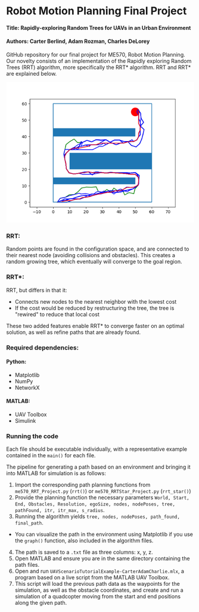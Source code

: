 # Robot Motion Planning Final Project

#### Title: Rapidly-exploring Random Trees for UAVs in an Urban Environment

#### Authors: Carter Berlind, Adam Rozman, Charles DeLorey


GitHub repository for our final project for ME570, Robot Motion Planning. Our novelty consists of an implementation of the Rapidly exploring Random Trees (RRT) algorithm, more specifically the RRT* algorithm. RRT and RRT* are explained below. 


![rrt path planning algorithm run on simple 3-obstacle environment](rrt_baseline_functionality.png "RRT")


### RRT:
Random points are found in the configuration space, and are connected to their nearest node (avoiding collisions and obstacles). This creates a random growing tree, which eventually will converge to the goal region.


### RRT*:

RRT, but differs in that it:
  
- Connects new nodes to the nearest neighbor with the lowest cost
- If the cost would be reduced by restructuring the tree, the tree is "rewired" to reduce that local cost

These two added features enable RRT* to converge faster on an optimal solution, as well as refine paths that are already found.



### Required dependencies:

#### Python:
- Matplotlib
- NumPy
- NetworkX


#### MATLAB:
- UAV Toolbox
- Simulink


### Running the code

Each file should be executable individually, with a representative example contained in the `main()` for each file. 

The pipeline for generating a path based on an environment and bringing it into MATLAB for simulation is as follows:

1. Import the corresponding path planning functions from `me570_RRT_Project.py` (`rrt()`) or `me570_RRTStar_Project.py` (`rrt_star()`)
2. Provide the planning function the necessary parameters `World, Start, End, Obstacles, Resolution, egoSize, nodes, nodePoses, tree, pathFound, itr, itr_max, s_radius`.
3. Running the algorithm yields `tree, nodes, nodePoses, path_found, final_path`.
- You can visualize the path in the environment using Matplotlib if you use the `graph()` function, also included in the algorithm files.
4. The path is saved to a `.txt` file as three columns: x, y, z.
5. Open MATLAB and ensure you are in the same directory containing the path files.
6. Open and run `UAVScenarioTutorialExample-CarterAdamCharlie.mlx`, a program based on a live script from the MATLAB UAV Toolbox. 
7. This script will load the previous path data as the waypoints for the simulation, as well as the obstacle coordinates, and create and run a simulation of a quadcopter moving from the start and end positions along the given path. 
